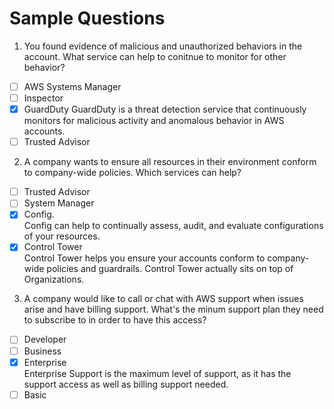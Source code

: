 # Sample Questions

1. You found evidence of malicious and unauthorized behaviors in the account. What service can help to conitnue to monitor for other behavior?

- [ ] AWS Systems Manager
- [ ] Inspector
- [x] GuardDuty
      GuardDuty is a threat detection service that continuously monitors for malicious activity and anomalous behavior in AWS accounts.
- [ ] Trusted Advisor
    
2. A  company wants to ensure all resources in their environment conform to company-wide policies. Which services can help?

- [ ] Trusted Advisor
- [ ] System Manager
- [x] Config.<br>
      Config can help to continually assess, audit, and evaluate configurations of your resources.
- [x] Control Tower<br>
      Control Tower helps you ensure your accounts conform to company-wide policies and guardrails. Control Tower actually sits on top of Organizations.

3. A company would like to call or chat with AWS support when issues arise and have billing support. What's the minum support plan they need to subscribe to in order to have this access?

- [ ] Developer
- [ ] Business
- [x] Enterprise<br>
      Enterprise Support is the maximum level of support, as it has the support access as well as billing support needed.
- [ ] Basic
